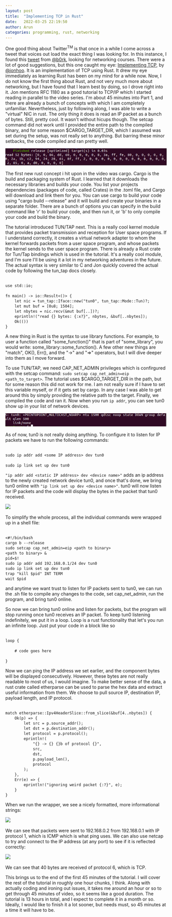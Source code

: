 ```yaml
---
layout: post
title:  "Implementing TCP in Rust"
date:   2022-03-25 22:19:50
author: Arun
categories: programming, rust, networking
---
```



One good thing about Twitter<sup>TM</sup> is that once in a while I come across a tweet that voices out load the exact thing I was looking for. In this instance, I found this [tweet](https://twitter.com/b0rk/status/1505597582227165194) from [@b0rk](https://twitter.com/b0rk), looking for networking courses. There were a lot of good suggestions, but this one caught my eye: [Implementing TCP](https://www.youtube.com/playlist?list=PLqbS7AVVErFivDY3iKAQk3_VAm8SXwt1X), by [@jonhoo](https://twitter.com/jonhoo). It is an implementation of TCP using Rust. It drew my eye immediately as learning Rust has been on my mind for a while now. Now, I do not know the first thing about Rust, and not very much more about networking, but I have found that I learn best by doing, so I drove right into it. Jon mentions RFC 1180 as a good tutorial to TCP/IP which I started reading  in parallel to the video series. I'm about 45 minutes into Part 1, and there are already a bunch of concepts with which I am completely unfamiliar. Nevertheless, just by following along, I was able to write a "virtual" NIC in rust. The only thing it does is read an IP packet as a bunch of bytes. Still, pretty cool. It wasn't without hicups though. The setcap command did not work until I provided the entire path to the compiled binary, and for some reason $CARGO_TARGET_DIR, which I assumed was set during the setup, was not really set to anything. But barring these minor setbacks, the code compiled and ran pretty well. 

![](/assets/images/post3/ip_packet_rcvd_1.png)


The first new rust concept i hit upon in the video was cargo. Cargo is the build and packaging system of Rust. I learned that it downloads the necessary libraries and builds your code. You list your projects dependencies (packages of code, called Crates) in the .toml file, and Cargo will download and link them for you. You can use cargo to build your code using "cargo build --release" and it will build and create your binaries in a separate folder. There are a bunch of options you can specify in the build command like 'r' to build your code, and then run it, or 'b' to only compile your code and build the binary. 

The tutorial introduced TUN/TAP next. This is a really cool kernel module that provides packet transmission and reception for User space programs. If I understand correctly, it creates a virtual network adapter to whom the kernel forwards packets from a user space program, and whose packets the kernel sends to the user space program. There is already a Rust crate for Tun/Tap bindings which is used in the tutorial. It's a really cool module, and I'm sure I'll be using it a lot in my networking adventures in the future. The actual syntax is very similar to C and Jon quickly covered the actual code by following the tun_tap docs closely. 

```

use std::io;

fn main() -> io::Result<()> {
	let nic = tun_tap::Iface::new("tun0", tun_tap::Mode::Tun)?;
	let mut buf = [0u8; 1504];
	let nbytes = nic.recv(&mut buf[..])?;
	eprintln!("read {} bytes: {:x?}", nbytes, &buf[..nbytes]);
	Ok(())
}

```

A new thing in Rust is the syntax to use library functions. For example, to user a function called "some_function()" that is part of "some_library", you would write: some_library::some_function(). A few other new things are "match", OK(), Err(), and the "->" and "=>" operators, but I will dive deeper into them as I move forward.

To use TUN/TAP, we need CAP_NET_ADMIN privileges which is confirgured with the setcap command: ```sudo setcap cap_net_admin=eip <path_to_target>```. The tutorial uses $CARGO_TARGET_DIR in the path, but for some reason this did not work for me. I am not really sure if I have to set this variable myself, or if it gets set by cargo. In any case I was able to get around this by simply providing the relative path to the target. Finally, we compiled the code and ran it. Now when you run ```ip addr```, you can see tun0 show up in your list of network devices.

![](/assets/images/post3/tun0_offline.png)

As of now, tun0 is not really doing anything. To configure it to listen for IP packets we have to run the following commands:

```

sudo ip addr add <some IP address> dev tun0

sudo ip link set up dev tun0

```

```"ip addr add <static IP address> dev <device name>"``` adds an ip address to the newly created network device tun0, and once that's done, we bring tun0 online with ```"ip link set up dev <device name>"```. tun0 will now listen for IP packets and the code will display the bytes in the packet that tun0 received. 

![](/assets/images/post3/tun0_online.png)

To simplify the whole process, all the individual commands were wrapped up in a shell file:

```

<#!/bin/bash
cargo b --release
sudo setcap cap_net_admin=eip <path to binary>
<path to binary> &
pid=$!
sudo ip addr add 192.168.0.1/24 dev tun0
sudo ip link set up dev tun0
trap "kill $pid" INT TERM
wait $pid

```

and anytime we want trust to listen for IP packets sent to tun0, we can run the .sh file to compile any changes to the code, set cap_net_admin, run the program, and bring tun0 online. 

So now we can bring tun0 online and listen for packets, but the program will stop running once tun0 receives an IP packet. To keep tun0 listening indefinitely, we put it in a loop. Loop is a rust functionality that let's you run an infinite loop. Just put your code in a block like so

```

loop {

	# code goes here

}

```

Now we can ping the IP address we set earlier, and the component bytes will be displayed consecutively. However, these bytes are not really readable to most of us, I would imagine. To make better sense of the data, a rust crate called etherparse can be used to parse the hex data and extract useful information from them. We choose to pull source IP, destination IP, payload length, and IP protocol. 

```

match etherparse::Ipv4HeaderSlice::from_slice(&buf[4..nbytes]) {
	Ok(p) => {
		let src = p.source_addr();
		let dst = p.destination_addr();
		let protocol = p.protocol();
		eprintln!(
			"{} -> {} {}b of protocol {}",
			src,
			dst,
			p.payload_len(),
			protocol
		);
	},
	Err(e) => {
		eprintln!("ignoring weird packet {:?}", e);
	}
}

```

When we run the wrapper, we see a nicely formatted, more informational strings:

![](/assets/images/post3/formatted_packets_ping.png)

We can see that packets were sent to 192.168.0.2 from 192.168.0.1 with IP protocol 1, which is ICMP which is what ping uses. We can also use netcap to try and connect to the IP address (at any port) to see if it is reflected correctly:


![](/assets/images/post3/formatted_packet_tcp.png)


We can see that 40 bytes are received of protocol 6, which is TCP.



This brings us to the end of the first 45 minutes of the tutorial. I will cover the rest of the tutorial in roughly one hour chunks, I think. Along with actually coding and ironing out issues, it takes me around an hour or so to get through 45 minutes of video, so it seems like a good duration. The tutorial is 13 hours in total, and I expect to complete it in a month or so. Ideally, I would like to finish it a lot sooner, but needs must, so 45 minutes at a time it will have to be.

